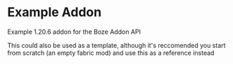 
# Example Addon

Example 1.20.6 addon for the Boze Addon API

This could also be used as a template, although it's reccomended you start from scratch (an empty fabric mod) and use this as a reference instead
